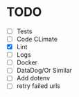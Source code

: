 # TODO

- [ ] Tests
- [ ] Code CLimate
- [x] Lint
- [ ] Logs
- [ ] Docker
- [ ] DataDog/Or Similar
- [ ] Add dotenv
- [ ] retry failed urls
